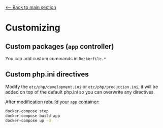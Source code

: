 [<-- Back to main section](../README.md)

# Customizing

## Custom packages (`app` controller)

You can add custom commands in `Dockerfile.*`

## Custom php.ini directives

Modify the `etc/php/development.ini` or `etc/php/production.ini`, it will be added on top of the default php.ini so
you can overwrite any directives.

After modification rebuild your `app` container:

```bash
docker-compose stop
docker-compose build app
docker-compose up -d
```
